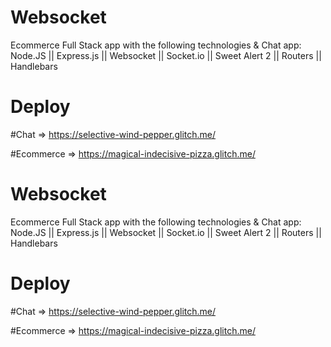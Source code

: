 # Websocket
Ecommerce Full Stack app with the following technologies & Chat app:
Node.JS || Express.js || Websocket || Socket.io || Sweet Alert 2 || Routers || Handlebars 


# Deploy

#Chat => https://selective-wind-pepper.glitch.me/

#Ecommerce => https://magical-indecisive-pizza.glitch.me/

# Websocket
Ecommerce Full Stack app with the following technologies & Chat app:
Node.JS || Express.js || Websocket || Socket.io || Sweet Alert 2 || Routers || Handlebars 


# Deploy

#Chat => https://selective-wind-pepper.glitch.me/

#Ecommerce => https://magical-indecisive-pizza.glitch.me/
